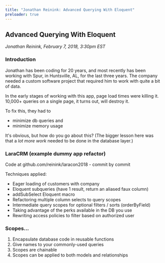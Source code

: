 ```yaml
---
title: "Jonathan Reinink: Advanced Querying With Eloquent"
preloader: true
---
```


Advanced Querying With Eloquent
-------------------------------

_Jonathan Reinink, February 7, 2018, 3:30pm EST_

### Introduction

Jonathan has been coding for 20 years, and most recently has been working with
Spur, in Huntsville, AL, for the last three years.  The company needed a custom
software project that required him to work with quite a bit of data.

In the early stages of working with this app, page load times were killing it.
10,000+ queries on a single page, it turns out, will destroy it.

To fix this, they had to

- minimize db queries and
- minimize memory usage

It's obvious, but how do you go about this?  (The bigger lesson here was that
a _lot more work_ needed to be done in the database layer.)

### LaraCRM (example dummy app refactor)

Code at github.com/reinink/laracon2018 - commit by commit

Techniques applied:

- Eager loading of customers with company
- Eloquent subqueries (have 1 result, return an aliased faux column)
- addSubSelect Eloquent macro
- Refactoring multiple column selects to query scopes
- Intermediate query scopes for optional filters / sorts (orderByField)
- Taking advantage of the perks available in the DB you use
- Rewriting access policies to filter based on authorized user

### Scopes...

1. Encapsulate database code in reusable functions
2. Give names to your commonly-used queries
3. Scopes are chainable
4. Scopes can be applied to both models and relationships

